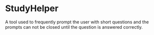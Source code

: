 # StudyHelper
A tool used to frequently prompt the user with short questions and the prompts can not be closed until the question is answered correctly.
